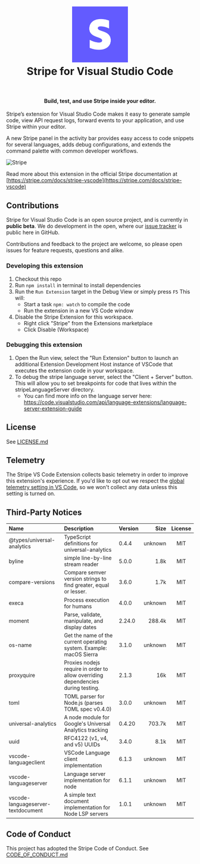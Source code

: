 <h1 align="center">
  <br>
    <img src="https://github.com/stripe/vscode-stripe/blob/master/resources/logo.png?raw=true" alt="logo" width="150">
  <br>
  Stripe for Visual Studio Code
  <br>
  <br>
</h1>

<h4 align="center">Build, test, and use Stripe inside your editor.</h4>

Stripe’s extension for Visual Studio Code makes it easy to generate sample code, view API request logs, forward events to your application, and use Stripe within your editor.

A new Stripe panel in the activity bar provides easy access to code snippets for several languages, adds debug configurations, and extends the command palette with common developer workflows.

![Stripe](resources/extension.png)

Read more about this extension in the official Stripe documentation at [https://stripe.com/docs/stripe-vscode](https://stripe.com/docs/stripe-vscode)

## Contributions

Stripe for Visual Studio Code is an open source project, and is currently in **public beta**. We do development in the open, where our [issue tracker](https://github.com/stripe/vscode-stripe/issues) is public here in GitHub.

Contributions and feedback to the project are welcome, so please open issues for feature requests, questions and alike.

### Developing this extension

1. Checkout this repo
1. Run `npm install` in terminal to install dependencies
1. Run the `Run Extension` target in the Debug View or simply press `F5` This will:
   - Start a task `npm: watch` to compile the code
   - Run the extension in a new VS Code window
1. Disable the Stripe Extension for this workspace.
   - Right click "Stripe" from the Extensions marketplace
   - Click Disable (Workspace)

### Debugging this extension

1. Open the Run view, select the "Run Extension" button to launch an additional Extension Development Host instance of VSCode that executes the extension code in your workspace.
1. To debug the stripe language server, select the "Client + Server" button. This will allow you to set breakpoints for code that lives within the stripeLanguageServer directory.
   - You can find more info on the language server here: https://code.visualstudio.com/api/language-extensions/language-server-extension-guide

## License

See [LICENSE.md](LICENSE.md)

## Telemetry

The Stripe VS Code Extension collects basic telemetry in order to improve this extension's experience. If you'd like to opt out we respect the [global telemetry setting in VS Code](https://code.visualstudio.com/docs/getstarted/telemetry), so we won't collect any data unless this setting is turned on.

## Third-Party Notices

| Name                               | Description                                                                      | Version |    Size | License |
| :--------------------------------- | :------------------------------------------------------------------------------- | :------ | ------: | :-----: |
| @types/universal-analytics         | TypeScript definitions for universal-analytics                                   | 0.4.4   | unknown |   MIT   |
| byline                             | simple line-by-line stream reader                                                | 5.0.0   |    1.8k |   MIT   |
| compare-versions                   | Compare semver version strings to find greater, equal or lesser.                 | 3.6.0   |    1.7k |   MIT   |
| execa                              | Process execution for humans                                                     | 4.0.0   | unknown |   MIT   |
| moment                             | Parse, validate, manipulate, and display dates                                   | 2.24.0  |  288.4k |   MIT   |
| os-name                            | Get the name of the current operating system. Example: macOS Sierra              | 3.1.0   | unknown |   MIT   |
| proxyquire                         | Proxies nodejs require in order to allow overriding dependencies during testing. | 2.1.3   |     16k |   MIT   |
| toml                               | TOML parser for Node.js (parses TOML spec v0.4.0)                                | 3.0.0   | unknown |   MIT   |
| universal-analytics                | A node module for Google's Universal Analytics tracking                          | 0.4.20  |  703.7k |   MIT   |
| uuid                               | RFC4122 (v1, v4, and v5) UUIDs                                                   | 3.4.0   |    8.1k |   MIT   |
| vscode-languageclient              | VSCode Language client implementation                                            | 6.1.3   | unknown |   MIT   |
| vscode-languageserver              | Language server implementation for node                                          | 6.1.1   | unknown |   MIT   |
| vscode-languageserver-textdocument | A simple text document implementation for Node LSP servers                       | 1.0.1   | unknown |   MIT   |

## Code of Conduct

This project has adopted the Stripe Code of Conduct. See [CODE_OF_CONDUCT.md](CODE_OF_CONDUCT.md)

